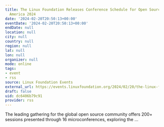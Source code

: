 ```yaml
---
title: The Linux Foundation Releases Conference Schedule for Open Source Summit North
  America 2024
date: '2024-02-20T20:50:13+00:00'
eventDate: '2024-02-20T20:50:13+00:00'
endDate: null
location: null
city: null
country: null
region: null
lat: null
lon: null
organizer: null
mode: online
tags:
- event
- rss
source: Linux Foundation Events
external_url: https://events.linuxfoundation.org/2024/02/20/the-linux-foundation-releases-conference-schedule-for-open-source-summit-north-america-2024/
draft: false
uid: dc6406b79c91
provider: rss
---
```

The leading gathering for the global open source community offers 200+ sessions presented through 16 microconferences, exploring the …
